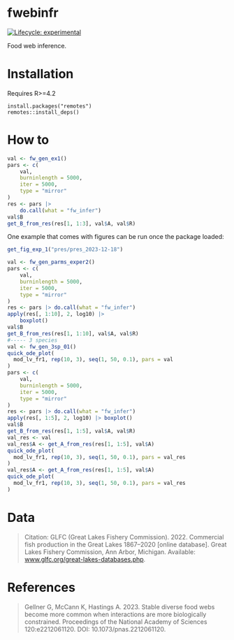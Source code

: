 # fwebinfr
[![Lifecycle: experimental](https://img.shields.io/badge/lifecycle-experimental-orange.svg)](https://lifecycle.r-lib.org/articles/stages.html#experimental)

Food web inference.


# Installation

Requires R>=4.2

```{R}
install.packages("remotes")
remotes::install_deps()
```

# How to

```R
val <- fw_gen_ex1()
pars <- c(
    val, 
    burninlength = 5000, 
    iter = 5000, 
    type = "mirror"
)
res <- pars |> 
    do.call(what = "fw_infer")
val$B
get_B_from_res(res[1, 1:3], val$A, val$R)
```


One example that comes with figures can be run once the package loaded:

```R
get_fig_exp_1("pres/pres_2023-12-18")
```


```R
val <- fw_gen_parms_exper2()
pars <- c(
    val, 
    burninlength = 5000, 
    iter = 5000, 
    type = "mirror"
)
res <- pars |> do.call(what = "fw_infer")  
apply(res[, 1:10], 2, log10) |> 
    boxplot()
val$B  
get_B_from_res(res[1, 1:10], val$A, val$R)
#----- 3 species
val <- fw_gen_3sp_01()
quick_ode_plot(
  mod_lv_fr1, rep(10, 3), seq(1, 50, 0.1), pars = val
)
pars <- c(
    val, 
    burninlength = 5000, 
    iter = 5000, 
    type = "mirror"
)
res <- pars |> do.call(what = "fw_infer")  
apply(res[, 1:5], 2, log10) |> boxplot()
val$B  
get_B_from_res(res[1, 1:5], val$A, val$R)
val_res <- val
val_res$A <- get_A_from_res(res[1, 1:5], val$A)
quick_ode_plot(
  mod_lv_fr1, rep(10, 3), seq(1, 50, 0.1), pars = val_res
)
val_res$A <- get_A_from_res(res[1, 1:5], val$A)
quick_ode_plot(
  mod_lv_fr1, rep(10, 3), seq(1, 50, 0.1), pars = val_res
)
```


# Data 

> Citation: GLFC (Great Lakes Fishery Commission). 2022. Commercial fish production in the Great Lakes 1867–2020 [online database]. Great Lakes Fishery Commission, Ann Arbor, Michigan. Available: www.glfc.org/great-lakes-databases.php.


# References

> Gellner G, McCann K, Hastings A. 2023. Stable diverse food webs become more common when interactions are more biologically constrained. Proceedings of the National Academy of Sciences 120:e2212061120. DOI: 10.1073/pnas.2212061120.
